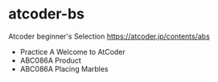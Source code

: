 # atcoder-bs

Atcoder beginner's Selection https://atcoder.jp/contents/abs

- Practice A Welcome to AtCoder
- ABC086A Product 
- ABC086A Placing Marbles
